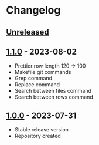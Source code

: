 # Changelog

## [Unreleased][unreleased]

## [1.1.0][] - 2023-08-02

- Prettier row length 120 -> 100
- Makefile git commands
- Grep command
- Replace command
- Search between files command
- Search between rows command

## [1.0.0][] - 2023-07-31

- Stable release version
- Repository created

[unreleased]: https://github.com/astrohelm/workspace/compare/release...HEAD
[1.1.0]: https://github.com/astrohelm/workspace/releases/tag/v1.1.0
[1.0.0]: https://github.com/astrohelm/workspace/releases/tag/release
